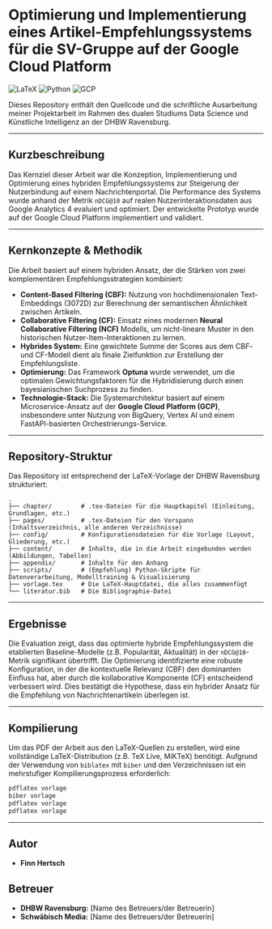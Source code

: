 # Optimierung und Implementierung eines Artikel-Empfehlungssystems für die SV-Gruppe auf der Google Cloud Platform

![LaTeX](https://img.shields.io/badge/LaTeX-008080?style=for-the-badge&logo=latex&logoColor=white)
![Python](https://img.shields.io/badge/Python-3776AB?style=for-the-badge&logo=python&logoColor=white)
![GCP](https://img.shields.io/badge/Google_Cloud-4285F4?style=for-the-badge&logo=google-cloud&logoColor=white)

Dieses Repository enthält den Quellcode und die schriftliche Ausarbeitung meiner Projektarbeit im Rahmen des dualen Studiums Data Science und Künstliche Intelligenz an der DHBW Ravensburg.

---

## Kurzbeschreibung

Das Kernziel dieser Arbeit war die Konzeption, Implementierung und Optimierung eines hybriden Empfehlungssystems zur Steigerung der Nutzerbindung auf einem Nachrichtenportal. Die Performance des Systems wurde anhand der Metrik `nDCG@10` auf realen Nutzerinteraktionsdaten aus Google Analytics 4 evaluiert und optimiert. Der entwickelte Prototyp wurde auf der Google Cloud Platform implementiert und validiert.

---

## Kernkonzepte & Methodik

Die Arbeit basiert auf einem hybriden Ansatz, der die Stärken von zwei komplementären Empfehlungsstrategien kombiniert:

* **Content-Based Filtering (CBF):** Nutzung von hochdimensionalen Text-Embeddings (3072D) zur Berechnung der semantischen Ähnlichkeit zwischen Artikeln.
* **Collaborative Filtering (CF):** Einsatz eines modernen **Neural Collaborative Filtering (NCF)** Modells, um nicht-lineare Muster in den historischen Nutzer-Item-Interaktionen zu lernen.
* **Hybrides System:** Eine gewichtete Summe der Scores aus dem CBF- und CF-Modell dient als finale Zielfunktion zur Erstellung der Empfehlungsliste.
* **Optimierung:** Das Framework **Optuna** wurde verwendet, um die optimalen Gewichtungsfaktoren für die Hybridisierung durch einen bayesianischen Suchprozess zu finden.
* **Technologie-Stack:** Die Systemarchitektur basiert auf einem Microservice-Ansatz auf der **Google Cloud Platform (GCP)**, insbesondere unter Nutzung von BigQuery, Vertex AI und einem FastAPI-basierten Orchestrierungs-Service.

---

## Repository-Struktur

Das Repository ist entsprechend der LaTeX-Vorlage der DHBW Ravensburg strukturiert:

```
.
├── chapter/        # .tex-Dateien für die Hauptkapitel (Einleitung, Grundlagen, etc.)
├── pages/          # .tex-Dateien für den Vorspann (Inhaltsverzeichnis, alle anderen Verzeichnisse)
├── config/         # Konfigurationsdateien für die Vorlage (Layout, Gliederung, etc.)
├── content/        # Inhalte, die in die Arbeit eingebunden werden (Abbildungen, Tabellen)
├── appendix/       # Inhalte für den Anhang
├── scripts/        # (Empfehlung) Python-Skripte für Datenverarbeitung, Modelltraining & Visualisierung
├── vorlage.tex     # Die LaTeX-Hauptdatei, die alles zusammenfügt
└── literatur.bib   # Die Bibliographie-Datei
```

---

## Ergebnisse

Die Evaluation zeigt, dass das optimierte hybride Empfehlungssystem die etablierten Baseline-Modelle (z.B. Popularität, Aktualität) in der `nDCG@10`-Metrik signifikant übertrifft. Die Optimierung identifizierte eine robuste Konfiguration, in der die kontextuelle Relevanz (CBF) den dominanten Einfluss hat, aber durch die kollaborative Komponente (CF) entscheidend verbessert wird. Dies bestätigt die Hypothese, dass ein hybrider Ansatz für die Empfehlung von Nachrichtenartikeln überlegen ist.

---

## Kompilierung

Um das PDF der Arbeit aus den LaTeX-Quellen zu erstellen, wird eine vollständige LaTeX-Distribution (z.B. TeX Live, MiKTeX) benötigt. Aufgrund der Verwendung von `biblatex` mit `biber` und den Verzeichnissen ist ein mehrstufiger Kompilierungsprozess erforderlich:

```bash
pdflatex vorlage
biber vorlage
pdflatex vorlage
pdflatex vorlage
```

---

## Autor

* **Finn Hertsch**

## Betreuer

* **DHBW Ravensburg:** [Name des Betreuers/der Betreuerin]
* **Schwäbisch Media:** [Name des Betreuers/der Betreuerin]